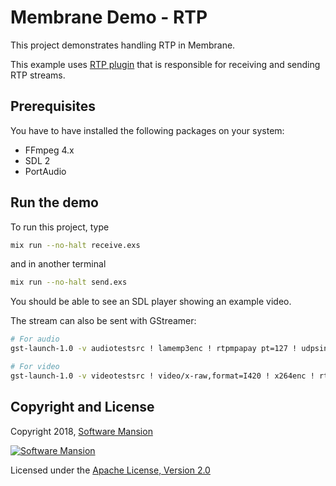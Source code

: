 # Membrane Demo - RTP

This project demonstrates handling RTP in Membrane.

This example uses [RTP plugin](https://github.com/membraneframework/membrane_rtp_plugin) that is responsible for
receiving and sending RTP streams.

## Prerequisites

You have to have installed the following packages on your system:

* FFmpeg 4.x
* SDL 2
* PortAudio

## Run the demo

To run this project, type

```bash
mix run --no-halt receive.exs
```

and in another terminal

```bash
mix run --no-halt send.exs
```

You should be able to see an SDL player showing an example video.

The stream can also be sent with GStreamer:

```bash
# For audio
gst-launch-1.0 -v audiotestsrc ! lamemp3enc ! rtpmpapay pt=127 ! udpsink host=127.0.0.1 port=5000

# For video
gst-launch-1.0 -v videotestsrc ! video/x-raw,format=I420 ! x264enc ! rtph264pay pt=96 ! udpsink host=127.0.0.1 port=5000
```

## Copyright and License

Copyright 2018, [Software Mansion](https://swmansion.com/?utm_source=git&utm_medium=readme&utm_campaign=membrane)

[![Software Mansion](https://membraneframework.github.io/static/logo/swm_logo_readme.png)](https://swmansion.com/?utm_source=git&utm_medium=readme&utm_campaign=membrane)

Licensed under the [Apache License, Version 2.0](LICENSE)
